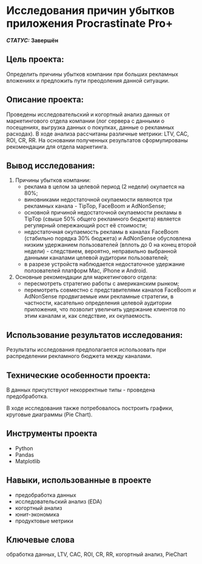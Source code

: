 # Исследования причин убытков приложения Procrastinate Pro+

***СТАТУС:*** **Завершён**


## Цель проекта:

Определить причины убытков компании при больших рекламных вложениях и предложить пути преодоления данной ситуации.


## Описание проекта:

Проведены исследовательский и когортный анализ данных от маркетингового отдела компании (лог сервера с данными о посещениях, выгрузка данных о покупках, данные о рекламных расходах). В ходе анализа рассчитаны различные метрики: LTV, CAC, ROI, CR, RR. На основании полученных результатов сформулированы рекомендации для отдела маркетинга.


## Вывод исследования:

1. Причины убытков компании:
    - реклама в целом за целевой период (2 недели) окупается на 80%;
    - виновниками недостаточной окупаемости являются три рекламных канала - TipTop, FaceBoom и AdNonSense;
    - основной причиной недостаточной окупаемости рекламы в TipTop (свыше 50% общего рекламного бюджета) является регулярный опережающий рост её стоимости;
    - недостаточная окупаемость рекламы в каналах FaceBoom (стабильно порядка 30% бюджета) и AdNonSense обусловлена низким удержанием пользователей (вплоть до 0 на конец второй недели) - следствием, вероятно, неправильно выбранной данными каналами целевой аудитории пользователей;
    - в разрезе устройств наблюдается недостаточное удержание ползователей платформ Mac, iPhone и Android.
2. Основные рекомендации для маркетингового отдела:
    - пересмотреть стратегию работы с американским рынком;
    - перемотреть совместно с представителями каналов FaceBoom и AdNonSense продвигаемые ими рекламные стратегии, в частности, касательно определения целевой аудитории приложения, что позволит увеличить удержание клиентов по этим каналам и, как следствие, их окупаемость.


## Использование результатов исследования:

Результаты исследования предполагается использовать при распределении рекламного бюджета между каналами.


## Технические особенности проекта:

В данных присутствуют некорректные типы - проведена предобработка.

В ходе исследования также потребовалось построить графики, круговые диаграммы (Pie Chart).


## Инструменты проекта

- Python
- Pandas
- Matplotlib


## Навыки, использованные в проекте

- предобработка данных
- исследовательский анализ (EDA)
- когортный анализ
- юнит-экономика
- продуктовые метрики


## Ключевые слова

обработка данных, LTV, CAC, ROI, CR, RR, когортный анализ, PieChart
